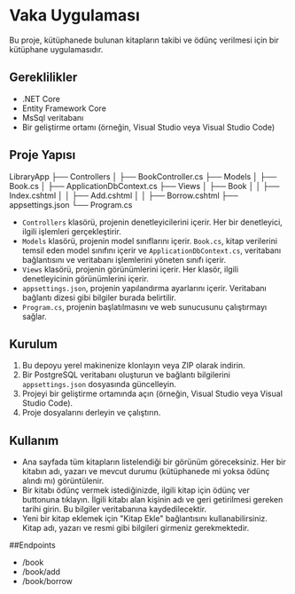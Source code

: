 # Vaka Uygulaması

Bu proje, kütüphanede bulunan kitapların takibi ve ödünç verilmesi için bir kütüphane uygulamasıdır.

## Gereklilikler

- .NET Core
- Entity Framework Core
- MsSql veritabanı
- Bir geliştirme ortamı (örneğin, Visual Studio veya Visual Studio Code)

## Proje Yapısı
LibraryApp
├── Controllers
│ ├── BookController.cs
├── Models
│ ├── Book.cs
│ ├── ApplicationDbContext.cs
├── Views
│ ├── Book
│ │ ├── Index.cshtml
│ │ ├── Add.cshtml
│ │ ├── Borrow.cshtml
├── appsettings.json
└── Program.cs


- `Controllers` klasörü, projenin denetleyicilerini içerir. Her bir denetleyici, ilgili işlemleri gerçekleştirir.
- `Models` klasörü, projenin model sınıflarını içerir. `Book.cs`, kitap verilerini temsil eden model sınıfını içerir ve `ApplicationDbContext.cs`, veritabanı bağlantısını ve veritabanı işlemlerini yöneten sınıfı içerir.
- `Views` klasörü, projenin görünümlerini içerir. Her klasör, ilgili denetleyicinin görünümlerini içerir.
- `appsettings.json`, projenin yapılandırma ayarlarını içerir. Veritabanı bağlantı dizesi gibi bilgiler burada belirtilir.
- `Program.cs`, projenin başlatılmasını ve web sunucusunu çalıştırmayı sağlar.

## Kurulum

1. Bu depoyu yerel makinenize klonlayın veya ZIP olarak indirin.
2. Bir PostgreSQL veritabanı oluşturun ve bağlantı bilgilerini `appsettings.json` dosyasında güncelleyin.
3. Projeyi bir geliştirme ortamında açın (örneğin, Visual Studio veya Visual Studio Code).
4. Proje dosyalarını derleyin ve çalıştırın.

## Kullanım

- Ana sayfada tüm kitapların listelendiği bir görünüm göreceksiniz. Her bir kitabın adı, yazarı ve mevcut durumu (kütüphanede mi yoksa ödünç alındı mı) görüntülenir.
- Bir kitabı ödünç vermek istediğinizde, ilgili kitap için ödünç ver buttonuna tıklayın. İlgili kitabı alan kişinin adı ve geri getirilmesi gereken tarihi girin. Bu bilgiler veritabanına kaydedilecektir.
- Yeni bir kitap eklemek için "Kitap Ekle" bağlantısını kullanabilirsiniz. Kitap adı, yazarı ve resmi gibi bilgileri girmeniz gerekmektedir.

##Endpoints 
- /book
- /book/add
- /book/borrow

